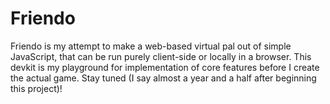 # Friendo

Friendo is my attempt to make a web-based virtual pal out of simple JavaScript, that can be run purely client-side or locally in a browser. This devkit is my playground for implementation of core features before I create the actual game. Stay tuned (I say almost a year and a half after beginning this project)!
